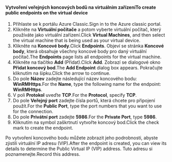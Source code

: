 #### <a name="to-create-public-endpoints-on-the-virtual-device"></a><span data-ttu-id="df014-101">Vytvoření veřejných koncových bodů na virtuálním zařízení</span><span class="sxs-lookup"><span data-stu-id="df014-101">To create public endpoints on the virtual device</span></span>

1. <span data-ttu-id="df014-102">Přihlaste se k portálu Azure Classic.</span><span class="sxs-lookup"><span data-stu-id="df014-102">Sign in to the Azure classic portal.</span></span>
2. <span data-ttu-id="df014-103">Klikněte na **Virtuální počítače** a potom vyberte virtuální počítač, který používáte jako virtuální zařízení.</span><span class="sxs-lookup"><span data-stu-id="df014-103">Click **Virtual Machines**, and then select the virtual machine that is being used as your virtual device.</span></span>
3. <span data-ttu-id="df014-104">Klikněte na **Koncové body**.</span><span class="sxs-lookup"><span data-stu-id="df014-104">Click **Endpoints**.</span></span> <span data-ttu-id="df014-105">Objeví se stránka **Koncové body**, která obsahuje všechny koncové body pro daný virtuální počítač.</span><span class="sxs-lookup"><span data-stu-id="df014-105">The **Endpoints** page lists all endpoints for the virtual machine.</span></span>
4. <span data-ttu-id="df014-106">Klikněte na tlačítko **Add** (Přidat).</span><span class="sxs-lookup"><span data-stu-id="df014-106">Click **Add**.</span></span> <span data-ttu-id="df014-107">Zobrazí se dialogové okno **Přidat koncový bod**.</span><span class="sxs-lookup"><span data-stu-id="df014-107">The **Add Endpoint** dialog box appears.</span></span> <span data-ttu-id="df014-108">Pokračujte kliknutím na šipku.</span><span class="sxs-lookup"><span data-stu-id="df014-108">Click the arrow to continue.</span></span>
5. <span data-ttu-id="df014-109">Do pole **Název** zadejte následující název koncového bodu: **WinRMHttps**.</span><span class="sxs-lookup"><span data-stu-id="df014-109">For the **Name**, type the following name for the endpoint: **WinRMHttps**.</span></span>
6. <span data-ttu-id="df014-110">V poli **Protokol** uveďte **TCP**.</span><span class="sxs-lookup"><span data-stu-id="df014-110">For the **Protocol**, specify **TCP**.</span></span>
7. <span data-ttu-id="df014-111">Do pole **Veřejný port** zadejte čísla portů, která chcete pro připojení použít.</span><span class="sxs-lookup"><span data-stu-id="df014-111">For the **Public Port**, type the port numbers that you want to use for the connection.</span></span>
8. <span data-ttu-id="df014-112">Do pole **Privátní port** zadejte **5986**.</span><span class="sxs-lookup"><span data-stu-id="df014-112">For the **Private Port**, type **5986**.</span></span>
9. <span data-ttu-id="df014-113">Kliknutím na symbol zaškrtnutí vytvořte koncový bod.</span><span class="sxs-lookup"><span data-stu-id="df014-113">Click the check mark to create the endpoint.</span></span>

<span data-ttu-id="df014-114">Po vytvoření koncového bodu můžete zobrazit jeho podrobnosti, abyste zjistili virtuální IP adresu (VIP).</span><span class="sxs-lookup"><span data-stu-id="df014-114">After the endpoint is created, you can view its details to determine the Public Virtual IP (VIP) address.</span></span> <span data-ttu-id="df014-115">Tuto adresu si poznamenejte.</span><span class="sxs-lookup"><span data-stu-id="df014-115">Record this address.</span></span>

